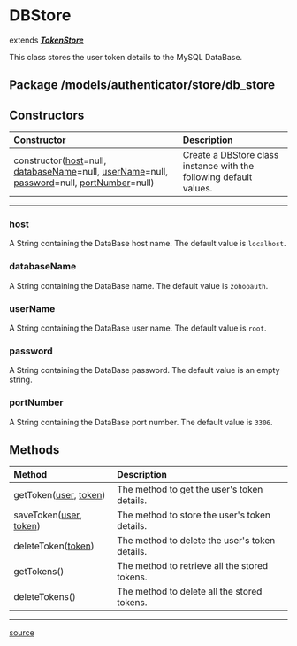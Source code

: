 # DBStore

extends ***[TokenStore](../../../models/authenticator/store/token_store.js)***

This class stores the user token details to the MySQL DataBase.

## Package /models/authenticator/store/db_store

## Constructors

| Constructor                                                          | Description                                                                     |
| :------------------------------------------------------------------- | :------------------------------------------------------------------------------ |
| constructor([host](#host)=null, [databaseName](#databasename)=null, [userName](#username)=null, [password](#password)=null, [portNumber](#portnumber)=null)| Create a DBStore class instance with the following default values. |
----

### host

A String containing the DataBase host name. The default value is `localhost`.

### databaseName

A String containing the DataBase name. The default value is `zohooauth`.

### userName

A String containing the DataBase user name. The default value is `root`.

### password

A String containing the DataBase password. The default value is an empty string.

### portNumber

A String containing the DataBase port number. The default value is `3306`.

## Methods

| Method            | Description                                              |
| :---------------- | :------------------------------------------------------- |
| getToken([user](../../user_signature.md#usersignature), [token](../../../models/authenticator/token.js)) | The method to get the user's token details. |
| saveToken([user](../../user_signature.md#usersignature), [token](../../../models/authenticator/token.js)) | The method to store the user's token details. |
| deleteToken([token](../../../models/authenticator/token.js)) | The method to delete the user's token details. |
| getTokens() | The method to retrieve all the stored tokens. |
| deleteTokens() | The method to delete all the stored tokens. |
----

[source](../../../models/authenticator/store/db_store.js)

